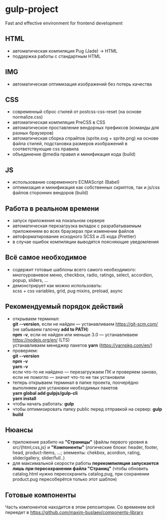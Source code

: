 # gulp-project
Fast and effective environment for frontend development

## HTML
* автоматическая компиляция Pug (Jade) -> HTML
* поддержка работы с стандартным HTML

## IMG
* автоматическая оптимизация изображений без потерь качества

## CSS
* современный сброс стилей от postcss-css-reset (на основе normalize.css)
* автоматическая компиляция PreCSS в CSS
* автоматическое проставление вендорных префиксов (команды для разных браузеров)
* автоматическая сборка спрайтов (sprite.svg + sprite.png) на основе файла стилей, подстановка размеров изображений в соответствующие css правила
* объединение @media правил и минификация кода (build) 

## JS
* использование современного ECMAScript (Babel)
* оптимизация и минификация как собственных скриптов, так и js/css файлов сторонних вендоров (build)

## Работа в реальном времени
* запуск приложения на локальном сервере
* автоматическая перезагрузка вкладок с разрабатываемым приложением во всех браузерах при изменении файлов
* автоформатирование исходного SCSS и JS кода (Prettier)
* в случае ошибок компиляции выводятся поясняющие уведомления

## Всё самое необходимое
* содержит готовые шаблоны всего самого необходимого:   
многоуровневое меню, checkbox, radio, ratings, select, accordion, popup, sliders, ...
* демонстрирует как можно использовать:   
scss + css variables, grid, pug mixins, preload, async

## Рекомендуемый порядок действий
* открываем терминал:    
  **git --version**, если не найден — устанавливаем https://git-scm.com/ (не забываем галочку **add to PATH**)   
  **npm -v**, если не найден или меньше 3.0 — устанавливаем https://nodejs.org/en/ (LTS)   
  устанавливаем менеджер пакетов **yarn** (https://yarnpkg.com/en/)   
* проверяем:   
  **git --version**   
  **npm -v**   
  **yarn -v**      
  если что-то не найдено — перезагружаем ПК и проверяем заново,    
  если не помогло — значит что-то не так установили
 * теперь открываем терминал в папке проекта, поочерёдно выполняем для установки необходимых пакетов   
  **yarn global add gulpjs/gulp-cli**  
  **yarn install**
* чтобы начать работать: **gulp**
* чтобы оптимизировать папку public перед отправкой на сервер: **gulp build**

## Нюансы
* приложение разбито на **"Страницы"** (файлы первого уровня в src/{html,css,js} и **"Компоненты"** (логические блоки: header, footer, head, product-items, ...; элементы: chekbox, acordion, rating, slider/gallery, slider/full..)
* для максимальной скорости работы **перекомпиляция запускается лишь при пересохранении файла "Страниц"** (чтобы обновить catalog.html нужно пересохранить catalog.pug, при сохранении product.pug пересоберётся только этот шаблон)

## Готовые компоненты
Часть компонентов находится в этом репозитории. Со временем всё переедет в https://github.com/maxim-buslaev/components-library
